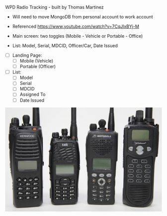 WPD Radio Tracking - built by Thomas Martinez

- Will need to move MongoDB from personal account to work account

- Referenced https://www.youtube.com/watch?v=7CqJlxBYj-M

- Main screen: two toggles (Mobile - Vehicle or Portable - Office)
- List: Model, Serial, MDCID, Officer/Car, Date Issued

- [ ] Landing Page:
  - [ ] Mobile (Vehicle)
  - [ ] Portable (Officer)
- [ ] List:
  - [ ] Model
  - [ ] Serial
  - [ ] MDCID
  - [ ] Assigned To
  - [ ] Date Issued

![](logo/radio.jpg)
